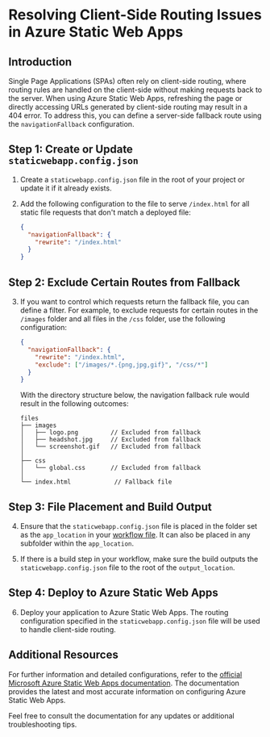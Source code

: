 # Resolving Client-Side Routing Issues in Azure Static Web Apps

## Introduction

Single Page Applications (SPAs) often rely on client-side routing, where routing rules are handled on the client-side without making requests back to the server. When using Azure Static Web Apps, refreshing the page or directly accessing URLs generated by client-side routing may result in a 404 error. To address this, you can define a server-side fallback route using the `navigationFallback` configuration.

## Step 1: Create or Update `staticwebapp.config.json`

1. Create a `staticwebapp.config.json` file in the root of your project or update it if it already exists.

2. Add the following configuration to the file to serve `/index.html` for all static file requests that don't match a deployed file:

   ```json
   {
     "navigationFallback": {
       "rewrite": "/index.html"
     }
   }
   ```

## Step 2: Exclude Certain Routes from Fallback

3. If you want to control which requests return the fallback file, you can define a filter. For example, to exclude requests for certain routes in the `/images` folder and all files in the `/css` folder, use the following configuration:

   ```json
   {
     "navigationFallback": {
       "rewrite": "/index.html",
       "exclude": ["/images/*.{png,jpg,gif}", "/css/*"]
     }
   }
   ```

   With the directory structure below, the navigation fallback rule would result in the following outcomes:

   ```
   files
   ├── images
   │   ├── logo.png         // Excluded from fallback
   │   ├── headshot.jpg     // Excluded from fallback
   │   └── screenshot.gif   // Excluded from fallback
   │
   ├── css
   │   └── global.css       // Excluded from fallback
   │
   └── index.html            // Fallback file
   ```

## Step 3: File Placement and Build Output

4. Ensure that the `staticwebapp.config.json` file is placed in the folder set as the `app_location` in your [workflow file](https://learn.microsoft.com/en-us/azure/static-web-apps/build-configuration?tabs=github-actions). It can also be placed in any subfolder within the `app_location`.

5. If there is a build step in your workflow, make sure the build outputs the `staticwebapp.config.json` file to the root of the `output_location`.

## Step 4: Deploy to Azure Static Web Apps

6. Deploy your application to Azure Static Web Apps. The routing configuration specified in the `staticwebapp.config.json` file will be used to handle client-side routing.

## Additional Resources

For further information and detailed configurations, refer to the [official Microsoft Azure Static Web Apps documentation](https://learn.microsoft.com/en-us/azure/static-web-apps/configuration). 
The documentation provides the latest and most accurate information on configuring Azure Static Web Apps.

Feel free to consult the documentation for any updates or additional troubleshooting tips.
